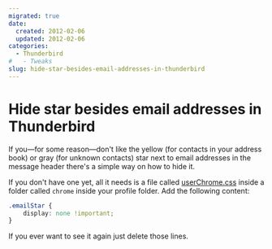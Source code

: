 ```yaml
---
migrated: true
date:
  created: 2012-02-06
  updated: 2012-02-06
categories:
  - Thunderbird
#   - Tweaks
slug: hide-star-besides-email-addresses-in-thunderbird
---
```

# Hide star besides email addresses in Thunderbird

If you&mdash;for some reason&mdash;don't like the yellow (for contacts in your address book) or gray (for unknown contacts) star next to email addresses in the message header there's a simple way on how to hide it.

If you don't have one yet, all it needs is a file called [userChrome.css](https://web.archive.org/web/20130728221756/https://developer.mozilla.org/en-US/docs/Thunderbird/Thunderbird_Configuration_Files#userChrome.css) inside a folder called `chrome` inside your profile folder.
Add the following content:

```css
.emailStar {
    display: none !important;
}
```

If you ever want to see it again just delete those lines.
